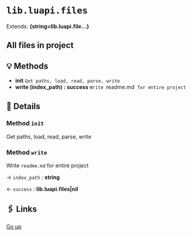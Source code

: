 # `lib.luapi.files`

Extends: **{string=lib.luapi.file...}**

## All files in project

## 💡 Methods

+ **init**
  `Get paths, load, read, parse, write`
+ **write (index_path) : success**
  `Write `readme.md` for entire project`

## 🧩 Details

### Method `init`

Get paths, load, read, parse, write

### Method `write`

Write `readme.md` for entire project

→ `index_path` : **string**

← `success` : **lib.luapi.files|nil**

## 🖇️ Links

[Go up](..)
